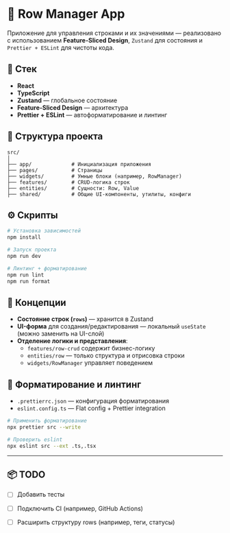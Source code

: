 # 🧩 Row Manager App

Приложение для управления строками и их значениями — реализовано с использованием **Feature-Sliced Design**, `Zustand` для состояния и `Prettier + ESLint` для чистоты кода.

## 🚀 Стек

- **React**
- **TypeScript**
- **Zustand** — глобальное состояние
- **Feature-Sliced Design** — архитектура
- **Prettier + ESLint** — автоформатирование и линтинг

## 📁 Структура проекта

```
src/
│
├── app/             # Инициализация приложения
├── pages/           # Страницы
├── widgets/         # Умные блоки (например, RowManager)
├── features/        # CRUD-логика строк
├── entities/        # Сущности: Row, Value
├── shared/          # Общие UI-компоненты, утилиты, конфиги
```

## ⚙️ Скрипты

```bash
# Установка зависимостей
npm install

# Запуск проекта
npm run dev

# Линтинг + форматирование
npm run lint
npm run format
```

## 🧠 Концепции

- **Состояние строк (`rows`)** — хранится в Zustand
- **UI-форма** для создания/редактирования — локальный `useState` (можно заменить на UI-слой)
- **Отделение логики и представления**:
  - `features/row-crud` содержит бизнес-логику
  - `entities/row` — только структура и отрисовка строки
  - `widgets/RowManager` управляет поведением

## 🧼 Форматирование и линтинг

- `.prettierrc.json` — конфигурация форматирования
- `eslint.config.ts` — Flat config + Prettier integration

```bash
# Применить форматирование
npx prettier src --write

# Проверить eslint
npx eslint src --ext .ts,.tsx
```

---

## 📦 TODO

- [ ] Добавить тесты
- [ ] Подключить CI (например, GitHub Actions)
- [ ] Расширить структуру rows (например, теги, статусы)

